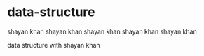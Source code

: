 # data-structure



shayan khan shayan khan shayan khan shayan khan shayan khan 



data structure with shayan khan
